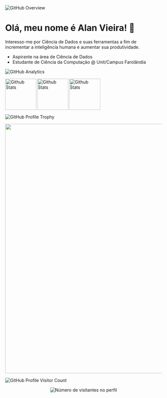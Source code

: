 <img src="https://img.shields.io/badge/GitHub-Overview-red?logo=GitHub" alt="GitHub Overview">

<h1>Olá, meu nome é Alan Vieira! 👋</h1>

<p>Interesso-me por Ciência de Dados e suas ferramentas a fim de incrementar a inteligência humana e aumentar sua produtividade.</p>

<ul>
  <li>Aspirante na área de Ciência de Dados</li>
  <li>Estudante de Ciência da Computação @ Unit/Campus Farolândia</li>
</ul>

<img src="https://img.shields.io/badge/GitHub-Analytics-green?logo=GitHub" alt="GitHub Analytics">

<img
  align="left"
  height="100" 
  src="https://github-readme-stats.vercel.app/api?username=galsett&theme=dark&hide_border=false&include_all_commits=true" 
  alt="Github Stats" 
/>

<img
  align="left"
  height="100" 
  src="https://github-readme-stats.vercel.app/api/top-langs/?username=iuricode&theme=dark&hide_border=false&include_all_commits=true&count_private=true&layout=compact"
  alt="Github Stats"
/>

<img
  height="100" 
  src="https://github-readme-streak-stats.herokuapp.com/?user=iuricode&theme=dark&hide_border=false"
  alt="Github Stats"
/>

<img src="https://img.shields.io/badge/GitHub-Profile%20Trophy-blue?logo=GitHub" alt="GitHub Profile Trophy">

<p align="left">
  <a
    href="https://github.com/ryo-ma/github-profile-trophy"
    title="repositório de troféus"
  >
    <img
      width="800"
      src="https://github-profile-trophy.vercel.app/?username=galsett&column=8&theme=darkhub&no-frame=true&no-bg=true"
    />
  </a>
</p>

<img src="https://img.shields.io/badge/GitHub-Profile%20Visitor%20Count-yellow?logo=GitHub" alt="GitHub Profile Visitor Count">

<p align="center">
  <img
    src="https://profile-counter.glitch.me/galsett/count.svg"
    alt="Número de visitantes no perfil"
  />
</p>

